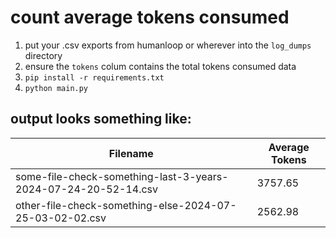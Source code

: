 # count average tokens consumed

1. put your .csv exports from humanloop or wherever into the `log_dumps` directory
2. ensure the `tokens` colum contains the total tokens consumed data
3. `pip install -r requirements.txt`
4. `python main.py`

## output looks something like:

| Filename                                                       | Average Tokens |
|----------------------------------------------------------------|----------------|
| some-file-check-something-last-3-years-2024-07-24-20-52-14.csv | 3757.65        |
| other-file-check-something-else-2024-07-25-03-02-02.csv        | 2562.98        |